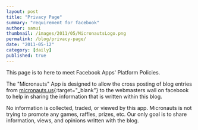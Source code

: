 ```yaml
---
layout: post
title: "Privacy Page"
summary: "requirement for facebook"
author: samui
thumbnail: /images/2011/05/MicronautsLogo.png
permalink: /blog/privacy-page/
date: "2011-05-12"
category: [daily]
published: true
---
```


This page is to here to meet Facebook Apps' Platform Policies.

The "Micronauts" App is designed to allow the cross posting of blog entries from [micronauts.us](https://www.micronauts.us){:target="_blank"} to the webmasters wall on facebook to help in sharing the information that is written within this blog.

No information is collected, traded, or viewed by this app. Micronauts is not trying to promote any games, raffles, prizes, etc. Our only goal is to share information, views, and opinions written with the blog.
